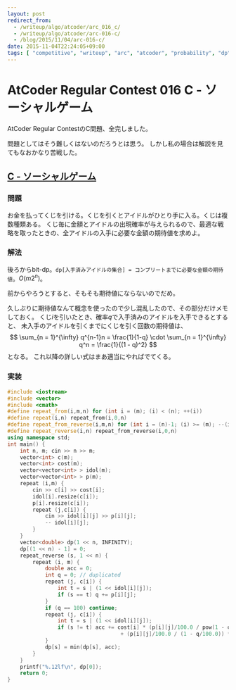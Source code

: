 ```yaml
---
layout: post
redirect_from:
  - /writeup/algo/atcoder/arc_016_c/
  - /writeup/algo/atcoder/arc-016-c/
  - /blog/2015/11/04/arc-016-c/
date: 2015-11-04T22:24:05+09:00
tags: [ "competitive", "writeup", "arc", "atcoder", "probability", "dp", "bit-dp" ]
---
```


# AtCoder Regular Contest 016 C - ソーシャルゲーム

AtCoder Regular ContestのC問題、全完しました。

問題としてはそう難しくはないのだろうとは思う。
しかし私の場合は解説を見てもなおかなり苦戦した。

<!-- more -->

## [C - ソーシャルゲーム](https://beta.atcoder.jp/contests/arc016/tasks/arc016_3)

### 問題

お金を払ってくじを引ける。くじを引くとアイドルがひとり手に入る。くじは複数種類ある。
くじ毎に金額とアイドルの出現確率が与えられるので、最適な戦略を取ったときの、全アイドルの入手に必要な金額の期待値を求めよ。

### 解法

後ろからbit-dp。`dp[入手済みアイドルの集合] = コンプリートまでに必要な金額の期待値`。$O(m2^n)$。


前からやろうとすると、そもそも期待値にならないのでだめ。

久しぶりに期待値なんて概念を使ったので少し混乱したので、その部分だけメモしておく。
くじ$i$を引いたとき、確率$q$で入手済みのアイドルを入手できるとすると、
未入手のアイドルを引くまでにくじを引く回数の期待値は、
$$ \sum_{n = 1}^{\infty} q^{n-1}n = \frac{1}{1-q} \cdot \sum_{n = 1}^{\infty} q^n = \frac{1}{(1 - q)^2} $$となる。
これ以降の詳しい式はまあ適当にやればでてくる。


### 実装

``` c++
#include <iostream>
#include <vector>
#include <cmath>
#define repeat_from(i,m,n) for (int i = (m); (i) < (n); ++(i))
#define repeat(i,n) repeat_from(i,0,n)
#define repeat_from_reverse(i,m,n) for (int i = (n)-1; (i) >= (m); --(i))
#define repeat_reverse(i,n) repeat_from_reverse(i,0,n)
using namespace std;
int main() {
    int n, m; cin >> n >> m;
    vector<int> c(m);
    vector<int> cost(m);
    vector<vector<int> > idol(m);
    vector<vector<int> > p(m);
    repeat (i,m) {
        cin >> c[i] >> cost[i];
        idol[i].resize(c[i]);
        p[i].resize(c[i]);
        repeat (j,c[i]) {
            cin >> idol[i][j] >> p[i][j];
            -- idol[i][j];
        }
    }
    vector<double> dp(1 << n, INFINITY);
    dp[(1 << n) - 1] = 0;
    repeat_reverse (s, 1 << n) {
        repeat (i, m) {
            double acc = 0;
            int q = 0; // duplicated
            repeat (j, c[i]) {
                int t = s | (1 << idol[i][j]);
                if (s == t) q += p[i][j];
            }
            if (q == 100) continue;
            repeat (j, c[i]) {
                int t = s | (1 << idol[i][j]);
                if (s != t) acc += cost[i] * (p[i][j]/100.0 / pow(1 - q/100.0, 2))
                                    + (p[i][j]/100.0 / (1 - q/100.0)) * dp[t];
            }
            dp[s] = min(dp[s], acc);
        }
    }
    printf("%.12lf\n", dp[0]);
    return 0;
}
```
